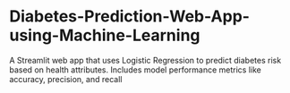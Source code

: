 # Diabetes-Prediction-Web-App-using-Machine-Learning
A Streamlit web app that uses Logistic Regression to predict diabetes risk based on health attributes. Includes model performance metrics like accuracy, precision, and recall
